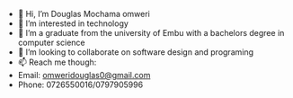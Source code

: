 - 👋 Hi, I’m Douglas Mochama omweri
- 👀 I’m interested in technology
- 🌱 I’m a graduate from the university of Embu with a bachelors degree in computer science
- 💞️ I’m looking to collaborate on software design and programing
- 📫 Reach me though:
- Email: omweridouglas0@gmail.com
- Phone: 0726550016/0797905996

<!---
OMWERIDOUGLAS/OMWERIDOUGLAS is a ✨ special ✨ repository because its `README.md` (this file) appears on your GitHub profile.
You can click the Preview link to take a look at your changes.
--->

